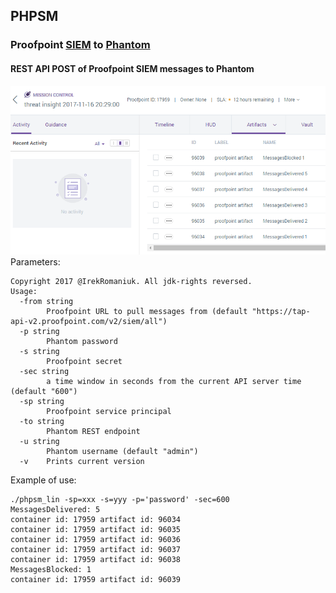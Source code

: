 ## PHPSM
### Proofpoint [SIEM](https://help.proofpoint.com/Threat_Insight_Dashboard/API_Documentation/SIEM_API) to [Phantom](https://my.phantom.us/3.0/docs/rest)
#### REST API POST of Proofpoint SIEM messages to Phantom
![Mission Control](./phpsm.PNG "Phantom Proofpoint")
Parameters:

```
Copyright 2017 @IrekRomaniuk. All jdk-rights reversed.
Usage:
  -from string
        Proofpoint URL to pull messages from (default "https://tap-api-v2.proofpoint.com/v2/siem/all")
  -p string
        Phantom password
  -s string
        Proofpoint secret
  -sec string
        a time window in seconds from the current API server time (default "600")
  -sp string
        Proofpoint service principal
  -to string
        Phantom REST endpoint
  -u string
        Phantom username (default "admin")
  -v    Prints current version
  ```

Example of use:

```
./phpsm_lin -sp=xxx -s=yyy -p='password' -sec=600
MessagesDelivered: 5
container id: 17959 artifact id: 96034
container id: 17959 artifact id: 96035
container id: 17959 artifact id: 96036
container id: 17959 artifact id: 96037
container id: 17959 artifact id: 96038
MessagesBlocked: 1
container id: 17959 artifact id: 96039
```